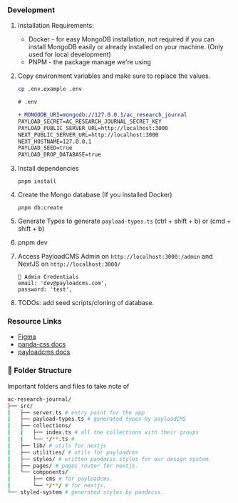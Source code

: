 ### Development

1. Installation Requirements:

   - Docker - for easy MongoDB installation, not required if you can install MongoDB easily or already installed on your
     machine. (Only used for local development)
   - PNPM - the package manage we're using

2. Copy environment variables and make sure to replace the values.

   ```sh
   cp .env.example .env
   ```

   ```diff
   # .env

   + MONGODB_URI=mongodb://127.0.0.1/ac_research_journal
   PAYLOAD_SECRET=AC_RESEARCH_JOURNAL_SECRET_KEY
   PAYLOAD_PUBLIC_SERVER_URL=http://localhost:3000
   NEXT_PUBLIC_SERVER_URL=http://localhost:3000
   NEXT_HOSTNAME=127.0.0.1
   PAYLOAD_SEED=true
   PAYLOAD_DROP_DATABASE=true
   ```

3. Install dependencies

   ```
   pnpm install
   ```

4. Create the Mongo database (If you installed Docker)

   ```
   pnpm db:create
   ```

5. Generate Types to generate `payload-types.ts` (ctrl + shift + b) or (cmd + shift + b)

6. pnpm dev

7. Access PayloadCMS Admin on `http://localhost:3000:/admin` and NextJS on `http://localhost:3000/`
   ```
   🔑 Admin Credentials
   email: 'dev@payloadcms.com',
   password: 'test',
   ```
8. TODOs: add seed scripts/cloning of database.

### Resource Links

- [Figma](https://www.figma.com/file/XZNiNLWkCDJqoi37oZqSYo/Assumption-Research-Journal?type=design&node-id=0%3A1&mode=design&t=peGx1eUHzUtoyJK0-1)
- [panda-css docs](https://panda-css.com/)
- [payloadcms docs](https://payloadcms.com/docs/getting-started/what-is-payload)

### 📁 Folder Structure

Important folders and files to take note of

```sh
ac-research-journal/
├── src/
|   ├── server.ts # entry point for the app
|   ├── payload-types.ts # generated types by payloadCMS
|   ├── collections/
|   |   ├── index.ts # all the collections with their groups
|   |   └── */**.ts #
|   ├── lib/ # utils for nextjs
|   ├── utilities/ # utils for payloadcms
|   ├── styles/ # written pandacss styles for our design system.
|   ├── pages/ # pages router for nextjs.
|   └── components/
|       ├── cms # for payloadcms.
|       └── */**/ # for nextjs.
└── styled-system # generated styles by pandacss.
```
